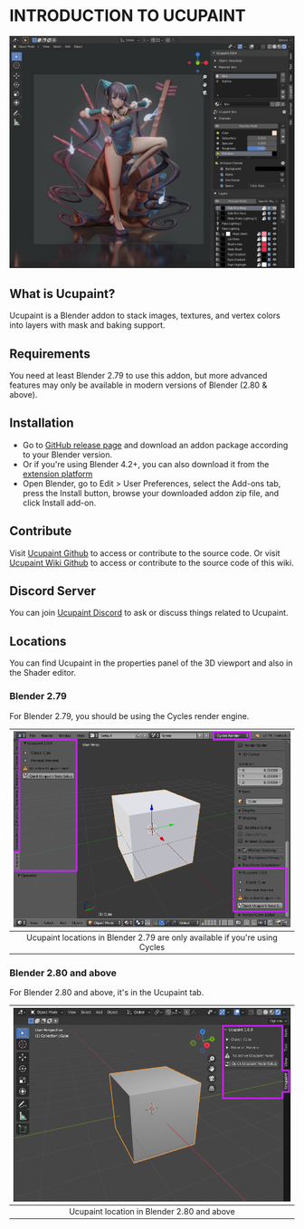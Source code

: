 # INTRODUCTION TO UCUPAINT

![project-example](source/00.introduction/00-yang_guifei.jpg)

## What is Ucupaint?

Ucupaint is a Blender addon to stack images, textures, and vertex colors into layers with mask and baking support.

## Requirements

You need at least Blender 2.79 to use this addon, but more advanced features may only be available in modern versions of Blender (2.80 & above).

## Installation

- Go to [GitHub release page](https://github.com/ucupumar/ucupaint/releases) and download an addon package according to your Blender version.
- Or if you're using Blender 4.2+, you can also download it from the [extension platform](https://extensions.blender.org/add-ons/ucupaint/)
- Open Blender, go to Edit > User Preferences, select the Add-ons tab, press the Install button, browse your downloaded addon zip file, and click Install add-on.

## Contribute
Visit [Ucupaint Github](https://github.com/ucupumar/ucupaint) to access or contribute to the source code. Or visit [Ucupaint Wiki Github](https://github.com/ucupumar/ucupaint-wiki) to access or contribute to the source code of this wiki.

## Discord Server

You can join [Ucupaint Discord](https://discord.gg/BdNfGGzQHh) to ask or discuss things related to Ucupaint.

## Locations

You can find Ucupaint in the properties panel of the 3D viewport and also in the Shader editor. 

### Blender 2.79

For Blender 2.79, you should be using the Cycles render engine.

|![00.b279-loc](./source/00.b279_loc.png)|
|:--:|
|Ucupaint locations in Blender 2.79 are only available if you're using Cycles| {align=center}

### Blender 2.80 and above

For Blender 2.80 and above, it's in the Ucupaint tab.

|![00.b280-loc](./source/00.b280_loc.png)|
|:--:|
|Ucupaint location in Blender 2.80 and above| {align=center}
